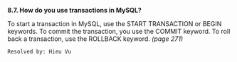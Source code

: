 **8.7. How do you use transactions in MySQL?**

To start a transaction in MySQL, use the START TRANSACTION or BEGIN keywords.
To commit the transaction, you use the COMMIT keyword. To roll back a
transaction, use the ROLLBACK keyword. *(page 271)*

`Resolved by: Hieu Vu`
